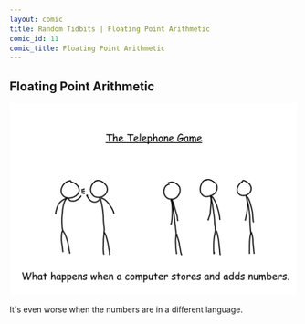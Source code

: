 ```yaml
---
layout: comic
title: Random Tidbits | Floating Point Arithmetic
comic_id: 11
comic_title: Floating Point Arithmetic
---
```


## Floating Point Arithmetic

<img id="img11" src="/assets/images/11.png">

It's even worse when the numbers are in a different language.
